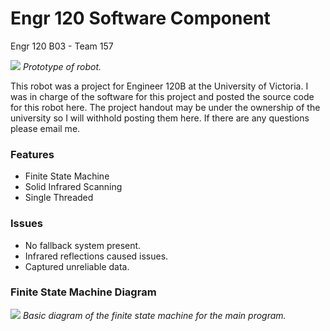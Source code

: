 # Engr 120 Software Component
Engr 120 B03 - Team 157

![](http://i.imgur.com/KLJ828v.jpg)
_Prototype of robot._

This robot was a project for Engineer 120B at the University of Victoria. I was in charge of the software for this project and posted the source code for this robot here. The project handout may be under the ownership of the university so I will withhold posting them here. If there are any questions please email me.

### Features
- Finite State Machine
- Solid Infrared Scanning
- Single Threaded

### Issues
- No fallback system present.
- Infrared reflections caused issues.
- Captured unreliable data.  


### Finite State Machine Diagram

![](http://i.imgur.com/R82E7Mo.png)
_Basic diagram of the finite state machine for the main program._
